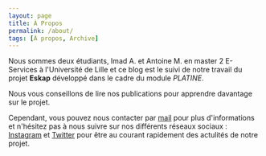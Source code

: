 ```yaml
---
layout: page
title: À Propos
permalink: /about/
tags: [À propos, Archive]
---
```


Nous sommes deux étudiants, Imad A. et Antoine M. en master 2 E-Services à l'Université de Lille et ce blog est le suivi de notre travail du projet **Eskap** développé dans le cadre du module *PLATINE*.

Nous vous conseillons de lire nos publications pour apprendre davantage sur le projet.


Cependant, vous pouvez nous contacter par [mail](mailto:contact.eskap@gmail.com) pour plus d'informations et n'hésitez pas à nous suivre sur nos différents réseaux sociaux : [Instagram](https://www.instagram.com/eskapapp "IG") et [Twitter](https://www.twitter.com/eskapapp "Twitter") pour être au courant rapidement des actulités de notre projet.

